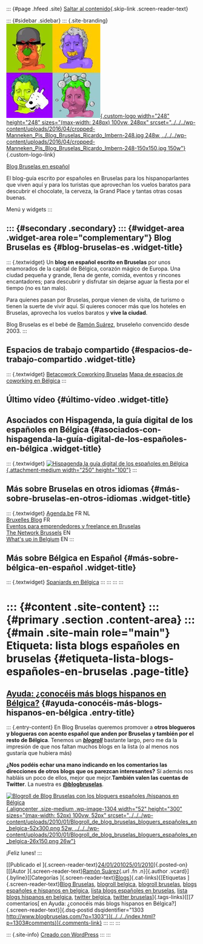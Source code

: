 ::: {#page .hfeed .site}
[Saltar al contenido](index.html#content){.skip-link
.screen-reader-text}

::: {#sidebar .sidebar}
::: {.site-branding}
[![](../../../wp-content/uploads/2016/04/cropped-Manneken_Pis_Blog_Bruselas_Ricardo_Imbern-248.jpg){.custom-logo
width="248" height="248" sizes="(max-width: 248px) 100vw, 248px"
srcset="../../../wp-content/uploads/2016/04/cropped-Manneken_Pis_Blog_Bruselas_Ricardo_Imbern-248.jpg 248w, ../../../wp-content/uploads/2016/04/cropped-Manneken_Pis_Blog_Bruselas_Ricardo_Imbern-248-150x150.jpg 150w"}](../../../index.html){.custom-logo-link}

[Blog Bruselas en español](../../../index.html)

El blog-guía escrito por españoles en Bruselas para los hispanoparlantes
que viven aquí y para los turistas que aprovechan los vuelos baratos
para descubrir el chocolate, la cerveza, la Grand Place y tantas otras
cosas buenas.

Menú y widgets
:::

::: {#secondary .secondary}
::: {#widget-area .widget-area role="complementary"}
Blog Bruselas es {#blog-bruselas-es .widget-title}
----------------

::: {.textwidget}
Un **blog en español escrito en Bruselas** por unos enamorados de la
capital de Bélgica, corazón mágico de Europa. Una ciudad pequeña y
grande, llena de gente, comida, eventos y rincones encantadores; para
descubrir y disfrutar sin dejarse aguar la fiesta por el tiempo (no es
tan malo).

Para quienes pasan por Bruselas, porque vienen de visita, de turismo o
tienen la suerte de vivir aquí. Sí quieres conocer más que los hoteles
en Bruselas, aprovecha los vuelos baratos y **vive la ciudad**.

Blog Bruselas es el bebé de [Ramón Suárez](http://www.ramonsuarez.com),
bruseleño convencido desde 2003.
:::

Espacios de trabajo compartido {#espacios-de-trabajo-compartido .widget-title}
------------------------------

::: {.textwidget}
[Betacowork Coworking Bruselas](http://www.betacowork.com) [Mapa de
espacios de coworking en Bélgica](http://coworkingbelgium.com)
:::

Último vídeo {#último-vídeo .widget-title}
------------

Asociados con Hispagenda, la guía digital de los españoles en Bélgica {#asociados-con-hispagenda-la-guía-digital-de-los-españoles-en-bélgica .widget-title}
---------------------------------------------------------------------

::: {.textwidget}
[![Hispagenda,la guía digital de los españoles en
Bélgica](../../../wp-content/uploads/2010/04/Hispagenda-250px.gif "Hispagenda, la guía digital de los españoles en Bélgica"){.attachment-medium
width="250" height="100"}](http://www.hispagenda.com)
:::

Más sobre Bruselas en otros idiomas {#más-sobre-bruselas-en-otros-idiomas .widget-title}
-----------------------------------

::: {.textwidget}
[Agenda.be](http://www.agenda.be) FR NL\
[Bruxelles Blog](http://www.bxlblog.be/) FR\
[Eventos para emprendedores y freelance en
Bruselas](http://www.betacowork.com/events/)\
[The Network
Brussels](http://groups.yahoo.com/group/TheNetworkBrussels/) EN\
[What\'s up in Belgium](http://www.whatsupin.be/) EN
:::

Más sobre Bélgica en Español {#más-sobre-bélgica-en-español .widget-title}
----------------------------

::: {.textwidget}
[Spaniards en Bélgica](http://www.spaniards.es/paises/belgica)
:::
:::
:::
:::

::: {#content .site-content}
::: {#primary .section .content-area}
::: {#main .site-main role="main"}
Etiqueta: lista blogs españoles en bruselas {#etiqueta-lista-blogs-españoles-en-bruselas .page-title}
===========================================

[Ayuda: ¿conocéis más blogs hispanos en Bélgica?](../../../index.html?p=1303) {#ayuda-conocéis-más-blogs-hispanos-en-bélgica .entry-title}
-----------------------------------------------------------------------------

::: {.entry-content}
En Blog Bruselas queremos promover a **otros blogueros y blogueras con
acento español que anden por Bruselas y también por el resto de
Bélgica**. Tenemos un
[***blogroll***](http://es.wikipedia.org/wiki/Blogroll "¿Qué es un blogroll?")
bastante largo, pero me da la impresión de que nos faltan muchos blogs
en la lista (o al menos nos gustaría que hubiera más)

**¿Nos podéis echar una mano indicando en los comentarios las
direcciones de otros blogs que os parezcan interesantes?** Sí además nos
habláis un poco de ellos, mejor que mejor.**También valen las cuentas de
Twitter**. La nuestra es
[**\@blogbruselas**](../../../index.html "Blog Bruselas en Twitter").

[![Blogroll de Blog Bruselas con los bloguers españoles /hispanos en
Bélgica](../../../wp-content/uploads/2010/01/Blogroll_de_blog_bruselas_bloguers_españoles_en_belgica-52x300.png "Blogroll de Blog Bruselas bloguers españoles en Bélgica"){.aligncenter
.size-medium .wp-image-1304 width="52" height="300"
sizes="(max-width: 52px) 100vw, 52px"
srcset="../../../wp-content/uploads/2010/01/Blogroll_de_blog_bruselas_bloguers_españoles_en_belgica-52x300.png 52w, ../../../wp-content/uploads/2010/01/Blogroll_de_blog_bruselas_bloguers_españoles_en_belgica-26x150.png 26w"}](../../../wp-content/uploads/2010/01/Blogroll_de_blog_bruselas_bloguers_españoles_en_belgica.png)

¡Feliz lunes!
:::

[[Publicado el
]{.screen-reader-text}[24/01/201025/01/2010](../../../index.html?p=1303)]{.posted-on}[[[Autor
]{.screen-reader-text}[Ramón
Suárez](../../2010/04/30/index.html?author=2){.url .fn .n}]{.author
.vcard}]{.byline}[[Categorías
]{.screen-reader-text}[Blogs](../../category/blogs/index.html)]{.cat-links}[[Etiquetas
]{.screen-reader-text}[Blog Bruselas](../blog-bruselas/index.html),
[blogroll belgica](../blogroll-belgica/index.html), [blogroll
bruselas](../blogroll-bruselas/index.html), [blogs españoles e hispanos
en belgica](../blogs-espanoles-e-hispanos-en-belgica/index.html), [lista
blogs españoles en bruselas](index.html), [lista blogs hispanos en
belgica](../lista-blogs-hispanos-en-belgica/index.html), [twitter
belgica](../twitter-belgica/index.html), [twitter
bruselas](../twitter-bruselas/index.html)]{.tags-links}[[[7 comentarios[
en Ayuda: ¿conocéis más blogs hispanos en
Bélgica?]{.screen-reader-text}]{.dsq-postid
dsqidentifier="1303 http://www.blogbruselas.com/?p=1303"}](../../../index.html?p=1303#comments)]{.comments-link}
:::
:::
:::

::: {.site-info}
[Creado con WordPress](https://es.wordpress.org/)
:::
:::
